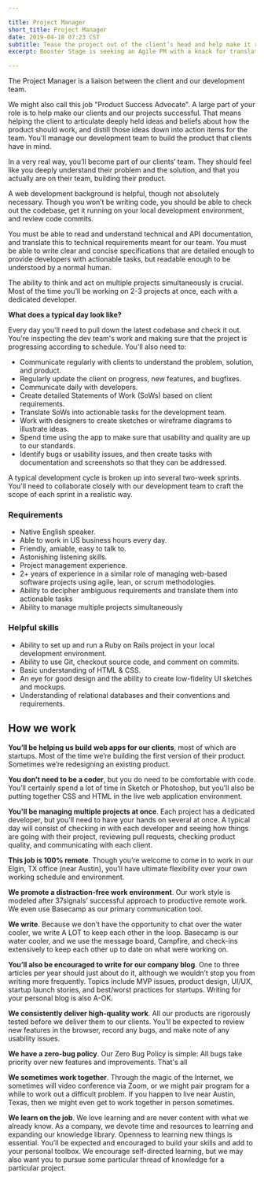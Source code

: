 ```yaml
---

title: Project Manager
short_title: Project Manager
date: 2019-04-18 07:23 CST
subtitle: Tease the project out of the client’s head and help make it real. 
excerpt: Booster Stage is seeking an Agile PM with a knack for translating clients' vision to easy-to-use software.

---
```


The Project Manager is a liaison between the client and our development team. 

We might also call this job "Product Success Advocate". A large part of your role is to help make our clients and our projects successful. That means helping the client to articulate deeply held ideas and beliefs about how the product should work, and distill those ideas down into action items for the team. You'll manage our development team to build the product that clients have in mind.

In a very real way, you’ll become part of our clients’ team. They should feel like you deeply understand their problem and the solution, and that you actually are on their team, building their product.

A web development background is helpful, though not absolutely necessary. Though you won’t be writing code, you should be able to check out the codebase, get it running on your local development environment, and review code commits.

You must be able to read and understand technical and API documentation, and translate this to technical requirements meant for our team. You must be able to write clear and concise specifications that are detailed enough to provide developers with actionable tasks, but readable enough to be understood by a normal human.

The ability to think and act on multiple projects simultaneously is crucial. Most of the time you’ll be working on 2-3 projects at once, each with a dedicated developer.

**What does a typical day look like?**

Every day you'll need to pull down the latest codebase and check it out. You're inspecting the dev team's work and making sure that the project is progressing according to schedule. You'll also need to:

* Communicate regularly with clients to understand the problem, solution, and product.
* Regularly update the client on progress, new features, and bugfixes.
* Communicate daily with developers. 
* Create detailed Statements of Work (SoWs) based on client requirements.
* Translate SoWs into actionable tasks for the development team. 
* Work with designers to create sketches or wireframe diagrams to illustrate ideas. 
* Spend time using the app to make sure that usability and quality are up to our standards. 
* Identify bugs or usability issues, and then create tasks with documentation and screenshots so that they can be addressed. 

A typical development cycle is broken up into several two-week sprints. You'll need to collaborate closely with our development team to craft the scope of each sprint in a realistic way.

### Requirements

* Native English speaker.
* Able to work in US business hours every day.
* Friendly, amiable, easy to talk to.
* Astonishing listening skills.
* Project management experience.
* 2+ years of experience in a similar role of managing web-based software projects using agile, lean, or scrum methodologies.
* Ability to decipher ambiguous requirements and translate them into actionable tasks
* Ability to manage multiple projects simultaneously

### Helpful skills

* Ability to set up and run a Ruby on Rails project in your local development environment.
* Ability to use Git, checkout source code, and comment on commits.
* Basic understanding of HTML & CSS.
* An eye for good design and the ability to create low-fidelity UI sketches and mockups.
* Understanding of relational databases and their conventions and requirements.


## How we work

**You’ll be helping us build web apps for our clients**, most of which are startups. Most of the time we’re building the first version of their product. Sometimes we’re redesigning an existing product.

**You don’t need to be a coder**, but you do need to be comfortable with code. You’ll certainly spend a lot of time in Sketch or Photoshop, but you’ll also be putting together CSS and HTML in the live web application environment.

**You'll be managing multiple projects at once**. Each project has a dedicated
developer, but you'll need to have your hands on several at once. A typical day
will consist of checking in with each developer and seeing how things are going
with their project, reviewing pull requests, checking product quality, and
communicating with each client.

**This job is 100% remote**. Though you’re welcome to come in to work in our Elgin, TX office (near Austin), you’ll have ultimate flexibility over your own working schedule and environment.

**We promote a distraction-free work environment**. Our work style is modeled after 37signals’ successful approach to productive remote work. We even use Basecamp as our primary communication tool.

**We write**. Because we don’t have the opportunity to chat over the water cooler, we write A LOT to keep each other in the loop. Basecamp is our water cooler, and we use the message board, Campfire, and check-ins extensively to keep each other up to date on what were working on.

**You’ll also be encouraged to write for our company blog**. One to three articles per year should just about do it, although we wouldn’t stop you from writing more frequently. Topics include MVP issues, product design, UI/UX, startup launch stories, and best/worst practices for startups. Writing for your personal blog is also A-OK.

**We consistently deliver high-quality work**. All our products are rigorously tested before we deliver them to our clients. You’ll be expected to review new features in the browser, record any bugs, and make note of any usability issues.

**We have a zero-bug policy**. Our Zero Bug Policy is simple: All bugs take
priority over new features and improvements. That's all 

**We sometimes work together**. Through the magic of the Internet, we sometimes will video conference via Zoom, or we might pair program for a while to work out a difficult problem. If you happen to live near Austin, Texas, then we might even get to work together in person sometimes.

**We learn on the job**. We love learning and are never content with what we already know. As a company, we devote time and resources to learning and expanding our knowledge library. Openness to learning new things is essential. You’ll be expected and encouraged to build your skills and add to your personal toolbox. We encourage self-directed learning, but we may also want you to pursue some particular thread of knowledge for a particular project.

